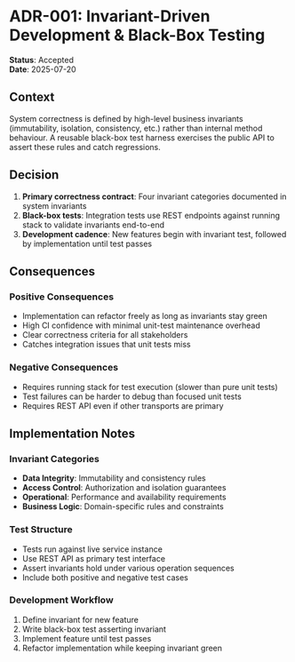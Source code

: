 # ADR-001: Invariant-Driven Development & Black-Box Testing

**Status**: Accepted  
**Date**: 2025-07-20

## Context

System correctness is defined by high-level business invariants (immutability, isolation, consistency, etc.) rather than internal method behaviour. A reusable black-box test harness exercises the public API to assert these rules and catch regressions.

## Decision

1. **Primary correctness contract**: Four invariant categories documented in system invariants  
2. **Black-box tests**: Integration tests use REST endpoints against running stack to validate invariants end-to-end  
3. **Development cadence**: New features begin with invariant test, followed by implementation until test passes

## Consequences

### Positive Consequences
- Implementation can refactor freely as long as invariants stay green
- High CI confidence with minimal unit-test maintenance overhead  
- Clear correctness criteria for all stakeholders
- Catches integration issues that unit tests miss

### Negative Consequences  
- Requires running stack for test execution (slower than pure unit tests)
- Test failures can be harder to debug than focused unit tests
- Requires REST API even if other transports are primary

## Implementation Notes

### Invariant Categories
- **Data Integrity**: Immutability and consistency rules
- **Access Control**: Authorization and isolation guarantees  
- **Operational**: Performance and availability requirements
- **Business Logic**: Domain-specific rules and constraints

### Test Structure
- Tests run against live service instance
- Use REST API as primary test interface
- Assert invariants hold under various operation sequences
- Include both positive and negative test cases

### Development Workflow
1. Define invariant for new feature
2. Write black-box test asserting invariant
3. Implement feature until test passes  
4. Refactor implementation while keeping invariant green
